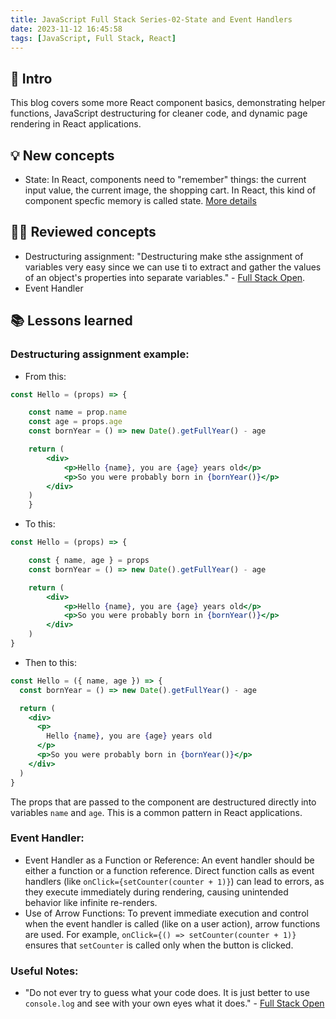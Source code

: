 ```yaml
---
title: JavaScript Full Stack Series-02-State and Event Handlers
date: 2023-11-12 16:45:58
tags: [JavaScript, Full Stack, React]
---
```


## **🔎 Intro**

This blog covers some more React component basics, demonstrating helper functions, JavaScript destructuring for cleaner code, and dynamic page rendering in React applications.
<!-- more -->

## **💡 New concepts**

- State: 
In React, components need to "remember" things: the current input value, the current image, the shopping cart. In React, this kind of component specfic memory is called state. [More details](https://react.dev/learn/state-a-components-memory)

## **👨‍💻 Reviewed concepts**

- Destructuring assignment: 
"Destructuring make sthe assignment of variables very easy since we can use ti to extract and gather the values of an object's properties into separate variables." - [Full Stack Open](https://fullstackopen.com/en/part1/component_state_event_handlers#destructuring). 
- Event Handler

## **📚 Lessons learned**

### **Destructuring assignment example:**

- From this:
```jsx
const Hello = (props) => {

    const name = prop.name
    const age = props.age
    const bornYear = () => new Date().getFullYear() - age

    return (
        <div>
            <p>Hello {name}, you are {age} years old</p>
            <p>So you were probably born in {bornYear()}</p>
        </div>
    )
    }
```
- To this:
```jsx
const Hello = (props) => {

    const { name, age } = props
    const bornYear = () => new Date().getFullYear() - age

    return (
        <div>
            <p>Hello {name}, you are {age} years old</p>
            <p>So you were probably born in {bornYear()}</p>
        </div>
    )
}
```
- Then to this:
```jsx
const Hello = ({ name, age }) => {
  const bornYear = () => new Date().getFullYear() - age

  return (
    <div>
      <p>
        Hello {name}, you are {age} years old
      </p>
      <p>So you were probably born in {bornYear()}</p>
    </div>
  )
}
```
The props that are passed to the component are destructured directly into variables `name` and `age`. This is a common pattern in React applications.

### **Event Handler:**

- Event Handler as a Function or Reference: 
An event handler should be either a function or a function reference. Direct function calls as event handlers (like `onClick={setCounter(counter + 1)}`) can lead to errors, as they execute immediately during rendering, causing unintended behavior like infinite re-renders.
- Use of Arrow Functions: 
To prevent immediate execution and control when the event handler is called (like on a user action), arrow functions are used. For example, `onClick={() => setCounter(counter + 1)}` ensures that `setCounter` is called only when the button is clicked.

### **Useful Notes:**

- "Do not ever try to guess what your code does. It is just better to use `console.log` and see with your own eyes what it does." - [Full Stack Open](https://fullstackopen.com/en/part1/component_state_event_handlers#changes-in-state-cause-rerendering)